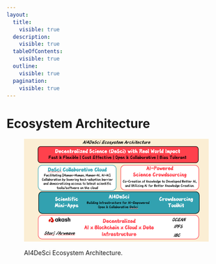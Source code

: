 ```yaml
---
layout:
  title:
    visible: true
  description:
    visible: true
  tableOfContents:
    visible: true
  outline:
    visible: true
  pagination:
    visible: true
---
```


# Ecosystem Architecture

<figure><img src="../.gitbook/assets/image (1) (1).png" alt=""><figcaption><p>AI4DeSci Ecosystem Architecture.</p></figcaption></figure>

